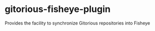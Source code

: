 gitorious-fisheye-plugin
========================

Provides the facility to synchronize Gitorious repositories into Fisheye
